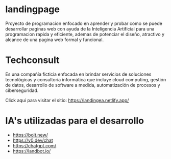 # landingpage

Proyecto de programacion enfocado en aprender y probar como se puede desarrollar paginas web con ayuda de la Inteligencia Artificial para una programacion rapida y eficiente, ademas de potenciar el diseño, atractivo y alcance de una pagina web formal y funcional. 

 # Techconsult 
Es una compañía ficticia enfocada en brindar servicios de soluciones tecnológicas y consultoría informática que incluye cloud computing, gestión de datos, desarrollo de software a medida, automatización de procesos y ciberseguridad.

Click aqui para visitar el sitio: https://landingea.netlify.app/


# IA's utilizadas para el desarrollo
  - https://bolt.new/
  - https://v0.dev/chat
  - https://chatgpt.com/
  - https://landbot.io/
